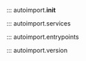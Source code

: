 ::: autoimport.__init__

::: autoimport.services

::: autoimport.entrypoints

::: autoimport.version
